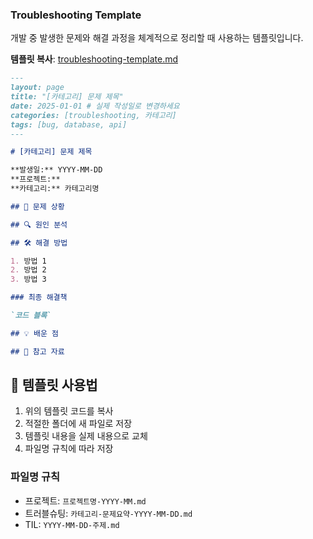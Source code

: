 ### Troubleshooting Template

개발 중 발생한 문제와 해결 과정을 체계적으로 정리할 때 사용하는 템플릿입니다.

**템플릿 복사**: [troubleshooting-template.md](https://raw.githubusercontent.com/hyunayeo/dev-notes/main/tamplates/troubleshooting-template.md)

```markdown
---
layout: page
title: "[카테고리] 문제 제목"
date: 2025-01-01 # 실제 작성일로 변경하세요
categories: [troubleshooting, 카테고리]
tags: [bug, database, api]
---

# [카테고리] 문제 제목

**발생일:** YYYY-MM-DD  
**프로젝트:**  
**카테고리:** 카테고리명

## 🚨 문제 상황

## 🔍 원인 분석

## 🛠 해결 방법

1. 방법 1
2. 방법 2
3. 방법 3

### 최종 해결책

`코드 블록`

## 💡 배운 점

## 🔗 참고 자료
```

## 📖 템플릿 사용법

1. 위의 템플릿 코드를 복사
2. 적절한 폴더에 새 파일로 저장
3. 템플릿 내용을 실제 내용으로 교체
4. 파일명 규칙에 따라 저장

### 파일명 규칙

- 프로젝트: `프로젝트명-YYYY-MM.md`
- 트러블슈팅: `카테고리-문제요약-YYYY-MM-DD.md`
- TIL: `YYYY-MM-DD-주제.md`
